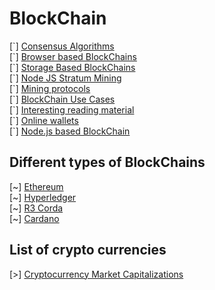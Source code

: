 BlockChain
==========

\[\`\] [Consensus Algorithms](consensus-algorithms.md)<br/>
\[\`\] [Browser based BlockChains](browser-based-blockchain.md)<br/>
\[\`\] [Storage Based BlockChains](storage-based-blockchains.md)<br/>
\[\`\] [Node JS Stratum Mining](node-js-stratum-mining.md)<br/>
\[\`\] [Mining protocols](mining-protocols.md)<br/>
\[\`\] [BlockChain Use Cases](blockchain-use-cases)<br/>
\[\`\] [Interesting reading material](interesting-reading-material.md)<br/>
\[\`\] [Online wallets](online-wallets.md)<br/>
\[\`\] [Node.js based BlockChain](node-js-based-blockchain)<br/>

Different types of BlockChains
------------------------------

\[\~\] [Ethereum](ethereum/)<br/>
\[\~\] [Hyperledger](hyperledger/)<br/>
\[\~\] [R3 Corda](r3-corda/)<br/>
\[\~\] [Cardano](cardano/)<br/>

List of crypto currencies
-------------------------

\[\>\] [Cryptocurrency Market Capitalizations](https://coinmarketcap.com/all/views/all/)<br/>

